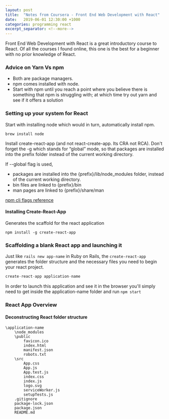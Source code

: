 ```yaml
---
layout: post
title:  "Notes from Coursera - Front End Web Development with React"
date:   2019-06-01 12:30:00 +1000
categories: programming react
excerpt_separator: <!--more-->
---
```


Front End Web Development with React is a great introductory course to React. Of all the courses I found online, this one is the best for a beginner with no prior knowledge of React.

<!--more-->

### Advice on Yarn Vs npm
- Both are package managers. 
- npm comes installed with node. 
- Start with npm until you reach a point where you believe there is something that npm is struggling with; at which time try out yarn and see if it offers a solution


### Setting up your system for React

Start with installing node which would in turn, automatically install npm.
```
brew install node
```

Install create-react-app (and not react-create-app. Its CRA not RCA). Don't forget the -g which stands for “global” mode, so that packages are installed into the prefix folder instead of the current working directory. 

If --global flag is used, 
- packages are installed into the {prefix}/lib/node_modules folder, instead of the current working directory.
- bin files are linked to {prefix}/bin
- man pages are linked to {prefix}/share/man 

[npm cli flags reference](https://docs.npmjs.com/using-npm/config.html)

#### Installing Create-React-App 
Generates the scaffold for the react application

```
npm install -g create-react-app
``` 

### Scaffolding a blank React app and launching it 
Just like `rails new app-name` in Ruby on Rails, the `create-react-app` generates the folder structure and the necessary files you need to begin your react project.

```javascript 
create-react-app application-name
```

In order to launch this application and see it in the browser you'll simply need to get inside the application-name folder and run `npm start`

### React App Overview

#### Deconstructing React folder structure
```
\application-name
	\node_modules
	\public
		favicon.ico
		index.html
		manifest.json
		robots.txt
	\src
		App.css
		App.js
		App.test.js
		index.css
		index.js
		logo.svg
		serviceWorker.js
		setupTests.js
	.gitignore
	package-lock.json
	package.json
	README.md
```

### 


